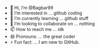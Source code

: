 - 👋 Hi, I’m @Bagbar99
- 👀 I’m interested in ... github coding
- 🌱 I’m currently learning ... github stuff
- 💞️ I’m looking to collaborate on ... nothing
- 📫 How to reach me ... idk
- 😄 Pronouns: ... the great coder
- ⚡ Fun fact: ... I am new to GitHub.

<!---
Bagbar99/Bagbar99 is a ✨ special ✨ repository because its `README.md` (this file) appears on your GitHub profile.
You can click the Preview link to take a look at your changes.
--->
